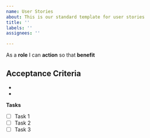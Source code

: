 ```yaml
---
name: User Stories
about: This is our standard template for user stories
title: ''
labels: ''
assignees: ''

---
```


As a **role** I can **action** so that **benefit**

**Acceptance Criteria**
-
-
-

**Tasks**
- [ ] Task 1
- [ ] Task 2
- [ ] Task 3
